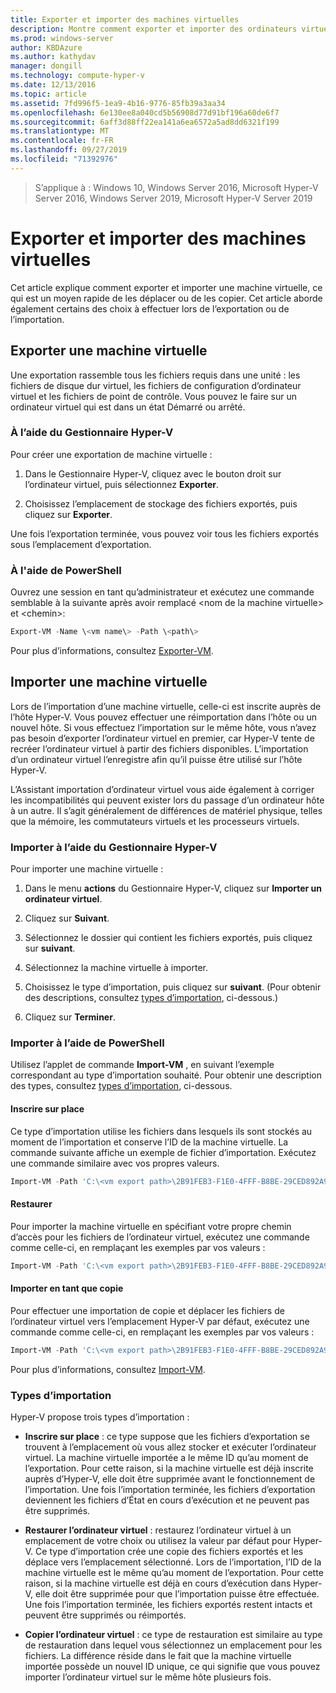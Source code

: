 ```yaml
---
title: Exporter et importer des machines virtuelles
description: Montre comment exporter et importer des ordinateurs virtuels à l’aide du Gestionnaire Hyper-V ou de Windows PowerShell.
ms.prod: windows-server
author: KBDAzure
ms.author: kathydav
manager: dongill
ms.technology: compute-hyper-v
ms.date: 12/13/2016
ms.topic: article
ms.assetid: 7fd996f5-1ea9-4b16-9776-85fb39a3aa34
ms.openlocfilehash: 6e130ee8a040cd5b56908d77d91bf196a60de6f7
ms.sourcegitcommit: 6aff3d88ff22ea141a6ea6572a5ad8dd6321f199
ms.translationtype: MT
ms.contentlocale: fr-FR
ms.lasthandoff: 09/27/2019
ms.locfileid: "71392976"
---
```

>S’applique à : Windows 10, Windows Server 2016, Microsoft Hyper-V Server 2016, Windows Server 2019, Microsoft Hyper-V Server 2019

# <a name="export-and-import-virtual-machines"></a>Exporter et importer des machines virtuelles

Cet article explique comment exporter et importer une machine virtuelle, ce qui est un moyen rapide de les déplacer ou de les copier. Cet article aborde également certains des choix à effectuer lors de l’exportation ou de l’importation.

## <a name="export-a-virtual-machine"></a>Exporter une machine virtuelle

Une exportation rassemble tous les fichiers requis dans une unité : les fichiers de disque dur virtuel, les fichiers de configuration d’ordinateur virtuel et les fichiers de point de contrôle. Vous pouvez le faire sur un ordinateur virtuel qui est dans un état Démarré ou arrêté.

### <a name="using-hyper-v-manager"></a>À l’aide du Gestionnaire Hyper-V

Pour créer une exportation de machine virtuelle :

1. Dans le Gestionnaire Hyper-V, cliquez avec le bouton droit sur l’ordinateur virtuel, puis sélectionnez **Exporter**.

2. Choisissez l’emplacement de stockage des fichiers exportés, puis cliquez sur **Exporter**.

Une fois l’exportation terminée, vous pouvez voir tous les fichiers exportés sous l’emplacement d’exportation.

### <a name="using-powershell"></a>À l'aide de PowerShell

Ouvrez une session en tant qu’administrateur et exécutez une commande semblable à la suivante après avoir remplacé \<nom de la machine virtuelle\> et \<chemin\>:

```powershell
Export-VM -Name \<vm name\> -Path \<path\>
```

Pour plus d’informations, consultez [Exporter-VM](https://docs.microsoft.com/powershell/module/hyper-v/export-vm).

## <a name="import-a-virtual-machine"></a>Importer une machine virtuelle 

Lors de l’importation d’une machine virtuelle, celle-ci est inscrite auprès de l’hôte Hyper-V. Vous pouvez effectuer une réimportation dans l’hôte ou un nouvel hôte. Si vous effectuez l’importation sur le même hôte, vous n’avez pas besoin d’exporter l’ordinateur virtuel en premier, car Hyper-V tente de recréer l’ordinateur virtuel à partir des fichiers disponibles. L’importation d’un ordinateur virtuel l’enregistre afin qu’il puisse être utilisé sur l’hôte Hyper-V.

L’Assistant importation d’ordinateur virtuel vous aide également à corriger les incompatibilités qui peuvent exister lors du passage d’un ordinateur hôte à un autre. Il s’agit généralement de différences de matériel physique, telles que la mémoire, les commutateurs virtuels et les processeurs virtuels.

### <a name="import-using-hyper-v-manager"></a>Importer à l’aide du Gestionnaire Hyper-V

Pour importer une machine virtuelle :

1. Dans le menu **actions** du Gestionnaire Hyper-V, cliquez sur **Importer un ordinateur virtuel**.

2. Cliquez sur **Suivant**.

3. Sélectionnez le dossier qui contient les fichiers exportés, puis cliquez sur **suivant**.

4. Sélectionnez la machine virtuelle à importer.

5. Choisissez le type d’importation, puis cliquez sur **suivant**. (Pour obtenir des descriptions, consultez [types d’importation](#import-types), ci-dessous.)

6. Cliquez sur **Terminer**.

### <a name="import-using-powershell"></a>Importer à l’aide de PowerShell

Utilisez l’applet de commande **Import-VM** , en suivant l’exemple correspondant au type d’importation souhaité. Pour obtenir une description des types, consultez [types d’importation](#import-types), ci-dessous. 

#### <a name="register-in-place"></a>Inscrire sur place

Ce type d’importation utilise les fichiers dans lesquels ils sont stockés au moment de l’importation et conserve l’ID de la machine virtuelle. La commande suivante affiche un exemple de fichier d’importation. Exécutez une commande similaire avec vos propres valeurs.

```powershell
Import-VM -Path 'C:\<vm export path>\2B91FEB3-F1E0-4FFF-B8BE-29CED892A95A.vmcx' 
```

#### <a name="restore"></a>Restaurer

Pour importer la machine virtuelle en spécifiant votre propre chemin d’accès pour les fichiers de l’ordinateur virtuel, exécutez une commande comme celle-ci, en remplaçant les exemples par vos valeurs :

```powershell
Import-VM -Path 'C:\<vm export path>\2B91FEB3-F1E0-4FFF-B8BE-29CED892A95A.vmcx' -Copy -VhdDestinationPath 'D:\Virtual Machines\WIN10DOC' -VirtualMachinePath 'D:\Virtual Machines\WIN10DOC'
```

#### <a name="import-as-a-copy"></a>Importer en tant que copie

Pour effectuer une importation de copie et déplacer les fichiers de l’ordinateur virtuel vers l’emplacement Hyper-V par défaut, exécutez une commande comme celle-ci, en remplaçant les exemples par vos valeurs :

``` PowerShell
Import-VM -Path 'C:\<vm export path>\2B91FEB3-F1E0-4FFF-B8BE-29CED892A95A.vmcx' -Copy -GenerateNewId
```

Pour plus d’informations, consultez [Import-VM](https://docs.microsoft.com/powershell/module/hyper-v/import-vm).

### <a name="import-types"></a>Types d’importation

Hyper-V propose trois types d’importation :

- **Inscrire sur place** : ce type suppose que les fichiers d’exportation se trouvent à l’emplacement où vous allez stocker et exécuter l’ordinateur virtuel. La machine virtuelle importée a le même ID qu’au moment de l’exportation. Pour cette raison, si la machine virtuelle est déjà inscrite auprès d’Hyper-V, elle doit être supprimée avant le fonctionnement de l’importation. Une fois l’importation terminée, les fichiers d’exportation deviennent les fichiers d’État en cours d’exécution et ne peuvent pas être supprimés.

- **Restaurer l’ordinateur virtuel** : restaurez l’ordinateur virtuel à un emplacement de votre choix ou utilisez la valeur par défaut pour Hyper-V. Ce type d’importation crée une copie des fichiers exportés et les déplace vers l’emplacement sélectionné. Lors de l’importation, l’ID de la machine virtuelle est le même qu’au moment de l’exportation. Pour cette raison, si la machine virtuelle est déjà en cours d’exécution dans Hyper-V, elle doit être supprimée pour que l’importation puisse être effectuée. Une fois l’importation terminée, les fichiers exportés restent intacts et peuvent être supprimés ou réimportés.

- **Copier l’ordinateur virtuel** : ce type de restauration est similaire au type de restauration dans lequel vous sélectionnez un emplacement pour les fichiers. La différence réside dans le fait que la machine virtuelle importée possède un nouvel ID unique, ce qui signifie que vous pouvez importer l’ordinateur virtuel sur le même hôte plusieurs fois.

